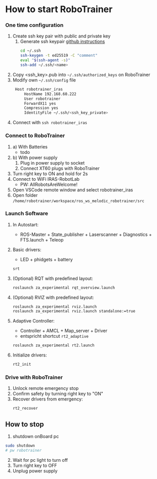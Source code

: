 # How to start RoboTrainer

### One time configuration
1. Create ssh key pair with public and private key
   1. Generate ssh keypair [github instructions](https://docs.github.com/en/authentication/connecting-to-github-with-ssh/generating-a-new-ssh-key-and-adding-it-to-the-ssh-agent) 
      ```bash
      cd ~/.ssh
      ssh-keygen -t ed25519 -C "comment"
      eval "$(ssh-agent -s)"
      ssh-add ~/.ssh/<name>
      ```
2. Copy <ssh_key>.pub into `~/.ssh/authorized_keys` on RoboTrainer
3. Modify own `~/.ssh/config` file
   ```bash
    Host robotrainer_iras
        HostName 192.168.60.222
        User robotrainer
        ForwardX11 yes
        Compression yes
        IdentityFile ~/.ssh/<ssh_key_private>
    ```
4. Connect with `ssh robotrainer_iras`

### Connect to RoboTrainer
1. a) With Batteries
   - todo
2. b) With power supply
   1. Plug in power supply to socket
   2. Connect XT60 plugs with RoboTrainer
3. Turn right key to ON and hold for 2s
4. Connect to WiFi IRAS-RobotLab
   - PW: AllRobotsAreWelcome!
5. Open VSCode remote window and select robotrainer_iras
6. Open folder `/home/robotrainer/workspace/ros_ws_melodic_robotrainer/src`

### Launch Software

1. In Autostart:
   - ROS-Master + State_publisher + Laserscanner + Diagnostics + FTS.launch + Teleop

2. Basic drivers:
   - LED + phidgets + battery
   ```bash
   srt
   ``` 
3. (Optional) RQT with predefined layout:
   ```bash
   roslaunch za_experimental rqt_overview.launch
   ``` 
4. (Optional) RVIZ with predefined layout:
   ```bash
   roslaunch za_experimental rviz.launch
   roslaunch za_experimental rviz.launch standalone:=true
   ``` 
5. Adaptive Controller:
   - Controller + AMCL + Map_server + Driver
   - entspricht shortcut `rt2_adaptive`
   ```bash
   roslaunch za_experimental rt2.launch
   ``` 

6. Initialize drivers:
   ```bash
   rt2_init
   ```

### Drive with RoboTrainer
1. Unlock remote emergency stop
2. Confirm safety by turning right key to "ON"
3. Recover drivers from emergency:
   ```bash
   rt2_recover
   ```


## How to stop
1. shutdown onBoard pc
```bash
sudo shutdown
# pw robotrainer
```
2. Wait for pc light to turn off
3. Turn right key to OFF
4. Unplug power supply